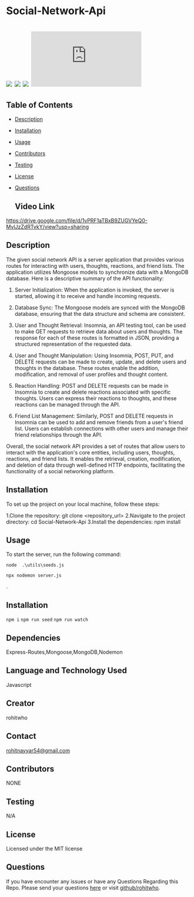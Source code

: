 # Social-Network-Api


 # ![](https://img.shields.io/badge/Mongoose-ExpressJs-Routes-red) ![](https://img.shields.io/badge/license-MIT-brightgreen) ![](https://img.shields.io/badge/Mongodb-orange) ![](https://img.shields.io/badge/node.js) 




 ## Table of Contents

- [Description](#description)
- [Installation](#installation)
- [Usage](#usage)
- [Contributors](#contributors)
- [Testing](#testing)
- [License](#license)
- [Questions](#questions)

  ## Video Link
https://drive.google.com/file/d/1vPRF1aTBxB9ZUGVYeQ0-MylJzZdRTvkY/view?usp=sharing


  


## Description
The given social network API is a server application that provides various routes for interacting with users, thoughts, reactions, and friend lists. The application utilizes Mongoose models to synchronize data with a MongoDB database. Here is a descriptive summary of the API functionality:

1. Server Initialization: When the application is invoked, the server is started, allowing it to receive and handle incoming requests.

2. Database Sync: The Mongoose models are synced with the MongoDB database, ensuring that the data structure and schema are consistent.

3. User and Thought Retrieval: Insomnia, an API testing tool, can be used to make GET requests to retrieve data about users and thoughts. The response for each of these routes is formatted in JSON, providing a structured representation of the requested data.

4. User and Thought Manipulation: Using Insomnia, POST, PUT, and DELETE requests can be made to create, update, and delete users and thoughts in the database. These routes enable the addition, modification, and removal of user profiles and thought content.

5. Reaction Handling: POST and DELETE requests can be made in Insomnia to create and delete reactions associated with specific thoughts. Users can express their reactions to thoughts, and these reactions can be managed through the API.

6. Friend List Management: Similarly, POST and DELETE requests in Insomnia can be used to add and remove friends from a user's friend list. Users can establish connections with other users and manage their friend relationships through the API.

Overall, the social network API provides a set of routes that allow users to interact with the application's core entities, including users, thoughts, reactions, and friend lists. It enables the retrieval, creation, modification, and deletion of data through well-defined HTTP endpoints, facilitating the functionality of a social networking platform.


## Installation
To set up the project on your local machine, follow these steps:

1.Clone the repository: git clone <repository_url>
2.Navigate to the project directory: cd Social-Network-Api
3.Install the dependencies: npm install

## Usage
To start the server, run the following command:

`node  .\utils\seeds.js`

`npx nodemon server.js`


.


## Installation

`npm i`
`npm run seed`
`npm run watch`

## Dependencies

Express-Routes,Mongoose,MongoDB,Nodemon

## Language and Technology Used

Javascript

## Creator

rohitwho

## Contact

rohitnayyar54@gmail.com

## Contributors

NONE

## Testing

N/A

## License

Licensed under the MIT license

## Questions

If you have encounter any issues or have any Questions Regarding this Repo. Please send your questions [here](mailto:rohitnayyar54@gmail.com?subject=[GitHub]%20Dev%20Connect) or visit [github/rohitwho](https://github.com/rohitwho).
